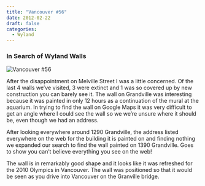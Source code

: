 ```yaml
---
title: "Vancouver #56"
date: 2012-02-22
draft: false
categories:
  - Wyland
---
```

### In Search of Wyland Walls

![Vancouver #56](../images/56_vancouver.jpg)

After the disappointment on Melville Street I was a little concerned. Of the last 4 walls we’ve visited, 3 were extinct and 1 was so covered up by new construction you can barely see it. The wall on Grandville was interesting because it was painted in only 12 hours as a continuation of the mural at the aquarium. In trying to find the wall on Google Maps it was very difficult to get an angle where I could see the wall so we we’re unsure where it should be, even though we had an address.

After looking everywhere around 1290 Grandville, the address listed everywhere on the web for the building it is painted on and finding nothing we expanded our search to find the wall painted on 1390 Grandville. Goes to show you can’t believe everything you see on the web!

The wall is in remarkably good shape and it looks like it was refreshed for the 2010 Olympics in Vancouver. The wall was positioned so that it would be seen as you drive into Vancouver on the Granville bridge.
